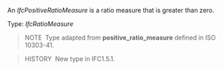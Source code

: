 An _IfcPositiveRatioMeasure_ is a ratio measure that is greater than zero.

Type: _IfcRatioMeasure_

> NOTE&nbsp; Type adapted from **positive_ratio_measure** defined in ISO 10303-41.

> HISTORY&nbsp; New type in IFC1.5.1.
